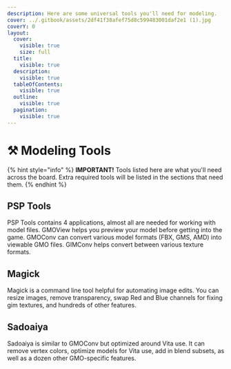 ```yaml
---
description: Here are some universal tools you'll need for modeling.
cover: ../.gitbook/assets/2df41f38afef75d8c599483001daf2e1 (1).jpg
coverY: 0
layout:
  cover:
    visible: true
    size: full
  title:
    visible: true
  description:
    visible: true
  tableOfContents:
    visible: true
  outline:
    visible: true
  pagination:
    visible: true
---
```


# ⚒ Modeling Tools

{% hint style="info" %}
**IMPORTANT!** Tools listed here are what you'll need across the board. Extra required tools will be listed in the sections that need them.
{% endhint %}

## PSP Tools

PSP Tools contains 4 applications, almost all are needed for working with model files. GMOView helps you preview your model before getting into the game. GMOConv can convert various model formats (FBX, GMS, AMD) into viewable GMO files. GIMConv helps convert between various texture formats.

## Magick

Magick is a command line tool helpful for automating image edits. You can resize images, remove transparency, swap Red and Blue channels for fixing gim textures, and hundreds of other features.&#x20;

## Sadoaiya

Sadoaiya is similar to GMOConv but optimized around Vita use. It can remove vertex colors, optimize models for Vita use, add in blend subsets, as well as a dozen other GMO-specific features.
